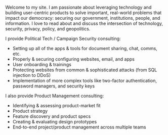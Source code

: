 Welcome to my site. I am passionate about leveraging technology and building user-centric products to solve important, real-world problems that impact our democracy: securing our government, institutions, people, and information. I love to read about and discuss the intersection of technology, security, privacy, policy, and geopolitics. 

I provide Political Tech / Campaign Security consulting:
- Setting up all of the apps & tools for document sharing, chat, comms, etc. 
- Properly & securing configuring websites, email, and apps
- User onboarding & trainings
- Protecting websites from common & sophisticated attacks (from SQL injection to DDoS)
- Implementation of more complex tools like two-factor authentication, password managers, and security keys

I also provide Product Management consulting:
- Identifying & assessing product-market fit
- Product strategy
- Feature discovery and product specs
- Creating & evaluating design prototypes
- End-to-end project/product management across multiple teams

